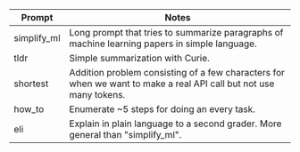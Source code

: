 Prompt | Notes
---|---
simplify_ml | Long prompt that tries to summarize paragraphs of machine learning papers in simple language. 
tldr | Simple summarization with Curie. 
shortest | Addition problem consisting of a few characters for when we want to make a real API call but not use many tokens.
how_to | Enumerate ~5 steps for doing an every task.
eli | Explain in plain language to a second grader. More general than "simplify_ml".
